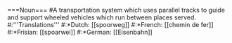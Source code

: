 ===Noun===
#A transportation system which uses parallel tracks to guide and support wheeled vehicles which run between places served.
#:'''Translations'''
#:*Dutch: [[spoorweg]]
#:*French: [[chemin de fer]]
#:*Frisian: [[spoarwei]]
#:*German: [[Eisenbahn]]